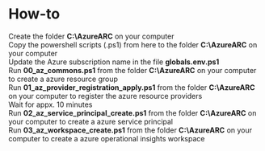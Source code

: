 # How-to
Create the folder **C:\AzureARC** on your computer<br/>
Copy the powershell scripts (.ps1) from here to the folder **C:\AzureARC** on your computer<br/>
Update the Azure subscription name in the file **globals.env.ps1**<br/>
Run **00_az_commons.ps1** from the folder **C:\AzureARC** on your computer to create a azure resource group<br/>
Run **01_az_provider_registration_apply.ps1** from the folder **C:\AzureARC** on your computer to register the azure resource providers<br/>
Wait for appx. 10 minutes<br/>
Run **02_az_service_principal_create.ps1** from the folder **C:\AzureARC** on your computer to create a azure service principal<br/>
Run **03_az_workspace_create.ps1** from the folder **C:\AzureARC** on your computer to create a azure operational insights workspace<br/>